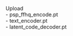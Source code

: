 Upload
    <br/> - psp_ffhq_encode.pt
    <br/> - text_encoder.pt
    <br/> - latent_code_decoder.pt

